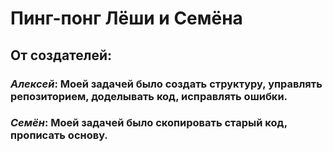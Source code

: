 # Пинг-понг Лёши и Семёна
## От создателей:
### _Алексей_: Моей задачей было создать структуру, управлять репозиторием, доделывать код, исправлять ошибки.
### _Семён_: Моей задачей было скопировать старый код, прописать основу.
